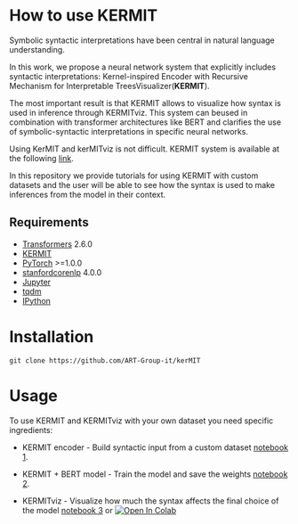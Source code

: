 # How to use KERMIT

Symbolic syntactic interpretations have been central in natural language understanding.

In this work, we propose a neural network system that explicitly includes syntactic interpretations: Kernel-inspired Encoder with Recursive Mechanism for Interpretable TreesVisualizer(**KERMIT**). 

The most important result is that KERMIT allows to visualize how syntax is used in inference through KERMITviz. This system can beused in combination with transformer architectures like BERT and clarifies the use of symbolic-syntactic interpretations in specific neural networks.

Using KerMIT and kerMITviz is not difficult. KERMIT system is available at the following [link](https://github.com/ART-Group-it/kerMIT).

In this repository we provide tutorials for using KERMIT with custom datasets and the user will be able to see how the syntax is used to make inferences from the model in their context.

## Requirements
* [Transformers](https://pypi.org/project/transformers/) 2.6.0
* [KERMIT](https://github.com/ART-Group-it/kerMIT)
* [PyTorch](https://pytorch.org/) >=1.0.0 
* [stanfordcorenlp](https://stanfordnlp.github.io/CoreNLP/) 4.0.0
* [Jupyter](https://jupyter.org/install)
* [tqdm](https://pypi.org/project/tqdm/)
* [IPython](https://pypi.org/project/ipython/)

# Installation
```
git clone https://github.com/ART-Group-it/kerMIT
```
# Usage
To use KERMIT and KERMITviz with your own dataset you need specific ingredients:

- KERMIT encoder - Build syntactic input from a custom dataset [notebook 1](https://github.com/ART-Group-it/KERMIT/blob/master/examples/Notebooks/KERMIT_encoder.ipynb).

- KERMIT + BERT model - Train the model and save the weights [notebook 2](https://github.com/ART-Group-it/KERMIT/blob/master/examples/Notebooks/KERMIT_training.ipynb).

- KERMITviz - Visualize how much the syntax affects the final choice of the model [notebook 3](https://github.com/ART-Group-it/KERMIT/blob/master/examples/Notebooks/KERMITviz.ipynb) or [![Open In Colab](https://colab.research.google.com/assets/colab-badge.svg)](https://colab.research.google.com/github/ART-Group-it/KERMIT/blob/master/examples/Notebooks/KERMITviz.ipynb)


